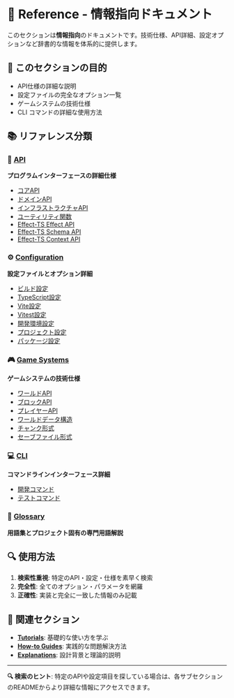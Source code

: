 # 📖 Reference - 情報指向ドキュメント

このセクションは**情報指向**のドキュメントです。技術仕様、API詳細、設定オプションなど辞書的な情報を体系的に提供します。

## 🎯 このセクションの目的

- API仕様の詳細な説明
- 設定ファイルの完全なオプション一覧
- ゲームシステムの技術仕様
- CLI コマンドの詳細な使用方法

## 📚 リファレンス分類

### 🔌 [API](./api/)
**プログラムインターフェースの詳細仕様**

- [コアAPI](./api/core-apis.md)
- [ドメインAPI](./api/domain-apis.md)
- [インフラストラクチャAPI](./api/infrastructure-apis.md)
- [ユーティリティ関数](./api/utility-functions.md)
- [Effect-TS Effect API](./api/effect-ts-effect-api.md)
- [Effect-TS Schema API](./api/effect-ts-schema-api.md)
- [Effect-TS Context API](./api/effect-ts-context-api.md)

### ⚙️ [Configuration](./configuration/)
**設定ファイルとオプション詳細**

- [ビルド設定](./configuration/build-config.md)
- [TypeScript設定](./configuration/typescript-config.md)
- [Vite設定](./configuration/vite-config.md)
- [Vitest設定](./configuration/vitest-config.md)
- [開発環境設定](./configuration/development-config.md)
- [プロジェクト設定](./configuration/project-config.md)
- [パッケージ設定](./configuration/package-json.md)

### 🎮 [Game Systems](./game-systems/)
**ゲームシステムの技術仕様**

- [ワールドAPI](./game-systems/game-world-api.md)
- [ブロックAPI](./game-systems/game-block-api.md)
- [プレイヤーAPI](./game-systems/game-player-api.md)
- [ワールドデータ構造](./game-systems/00-world-data-structure.md)
- [チャンク形式](./game-systems/01-chunk-format.md)
- [セーブファイル形式](./game-systems/02-save-file-format.md)

### 💻 [CLI](./cli/)
**コマンドラインインターフェース詳細**

- [開発コマンド](./cli/development-commands.md)
- [テストコマンド](./cli/testing-commands.md)

### 📝 [Glossary](./00-glossary.md)
**用語集とプロジェクト固有の専門用語解説**

## 🔍 使用方法

1. **検索性重視**: 特定のAPI・設定・仕様を素早く検索
2. **完全性**: 全てのオプション・パラメータを網羅
3. **正確性**: 実装と完全に一致した情報のみ記載

## 🔗 関連セクション

- **[Tutorials](../tutorials/)**: 基礎的な使い方を学ぶ
- **[How-to Guides](../how-to/)**: 実践的な問題解決方法
- **[Explanations](../explanations/)**: 設計背景と理論的説明

---

**🔍 検索のヒント**: 特定のAPIや設定項目を探している場合は、各サブセクションのREADMEからより詳細な情報にアクセスできます。
